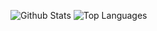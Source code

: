 ![Github Stats](https://github-readme-stats.vercel.app/api?username=12fd1m&count_private=true&show_icons=true&include_all_commits=true&hide_border=false&count_private=true&theme=dark&title_color=b9f2ff&text_color=b9f2ff)
![Top Languages](https://github-readme-stats.vercel.app/api/top-langs/?username=SMOLKEYS&show_icons=true&include_all_commits=true&hide_border=false&count_private=true&theme=dark&langs_count=10&title_color=b9f2ff&text_color=00ffa0)


